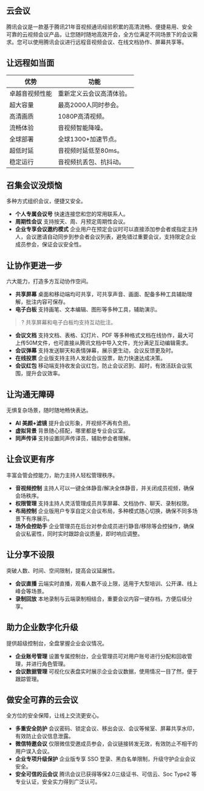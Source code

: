 
## 云会议

腾讯会议是一款基于腾讯21年音视频通讯经验积累的高清流畅、便捷易用、安全可靠的云视频会议产品，让您随时随地高效开会，全方位满足不同场景下的会议需求。您可以使用腾讯会议进行远程音视频会议、在线文档协作、屏幕共享等。

## 让远程如当面
| 优势           | 功能                   |
| -------------- | ---------------------- |
| 卓越音视频性能 | 重新定义云会议高清体验。 |
| 超大容量       | 最高2000人同时参会。     |
| 高清画质       | 1080P高清视频。          |
| 流畅体验       | 音视频智能降噪。         |
| 全球部署       | 全球1300+加速节点。      |
| 超低时延       | 音视频时延低至80ms。     |
| 稳定运行       | 音视频抗丢包、抗抖动。   |

## 召集会议没烦恼
多种方式组织会议，便捷又安全。
- **个人专属会议号**
快速连接您和您的常用联系人。
- **周期性会议**
支持按天、周、月预定周期性会议。
- **企业专享会议邀约模式**
企业用户在预定会议时可以直接添加参会者或指定主持人，会议邀请自动同步到参会者会议列表，避免错过重要会议，支持限定企业成员参会，保证会议安全性。

## 让协作更进一步

六大能力，打造多方互动协作空间。
- **共享屏幕**
桌面和移动端均可共享，可共享声音、画面、配备多种工具辅助理解，批注内容可保存。
- **电子白板**
支持画笔、文本编辑、图形等多种工具，辅助演示。
>? 共享屏幕和电子白板均支持互动批注。
- **会议文档**
支持文档、表格、幻灯片、PDF  等多种格式文档在线协作，最大可上传50M文件，也可直接从腾讯文档中导入文件，充分满足互动编辑需求。
- **会议弹幕**
支持发送聊天和表情弹幕，展示更生动，会议反馈更及时。
- **在线投票**
企业版支持主持人发起会议投票，助力快速达成决策。
- **会议红包**
移动端支持收发会议红包，防止会议迟到、超时，有效活跃会议氛围，提升会议效率。

## 让沟通无障碍

无惧复杂场景，随时随地畅快表达。
- **AI 美颜+滤镜**
提升会议形象，开视频不再有负担。
- **虚拟背景**
背景随心搭配，哪里都是专业会议室。
- **同声传译**
支持设置同声传译员，辅助参会者理解。




## 让会议更有序

丰富会管会控能力，助力主持人轻松管理秩序。

- **音视频控制**
主持人可以一键全体静音/解决全体静音，并关闭成员视频，确保会场秩序。
- **权限管理**
支持主持人灵活管理成员共享屏幕、文档协作、聊天、录制权限。
- **布局控制**
企业版用户专享自定义会议布局，多种模式随心切换，确保不同多场景下有序展示。
- **场外会控助手**
企业管理员在后台对参会成员进行静音/移除等会控操作，确保会议私密性，同时实时跟踪会议质量，即时响应调整。

## 让分享不设限

突破人数、时间、空间限制，提高会议延展性。
- **会议直播**
云端实时直播，观看人数不设上限，适用于大型培训、公开课、线上峰会等场景。
- **录制回放**
本地录制与云端录制相结合，重要会议内容一键存档，方便后续分享。

## 助力企业数字化升级
提供超级控制台，全盘掌握企业会议情况。
 - **企业账号管理**
设置专属控制台，企业管理员可对用户账号进行分配和回收管理，并进行角色管理。
 - **会议数据管理**
可视化仪表盘实时展示企业会议数据，使用情况一目了然，便于跟踪管理。

## 做安全可靠的云会议
全方位的安全保障，让线上交流更安心。

 - **多重安全防护**
会议密码、锁定会议、移出会议、会议等候室、屏幕共享水印，有效防止会议信息泄露。
 - **微信特邀会议**
仅限微信受邀成员参会，会议链接转发无效，有效防止不相干的用户误入会议。
 - **企业专项升级保护**
企业版专享 SSO 登录、黑白名单限制，升级守护企业会议安全。
 - **安全可信的云会议**
腾讯会议已获得等保2.0三级证书、可信云、Soc Type2 等专业认证，安全实力得到广泛认可。
